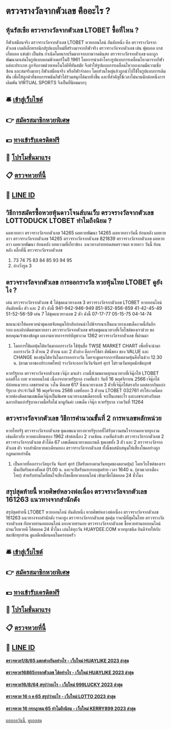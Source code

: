 # ตรวจรางวัลจากตัวเลข คืออะไร ?
## หุ้นรัสเซีย ตรวจรางวัลจากตัวเลข LTOBET ซื้อที่ไหน ?
กีฬาเสมือนจริง ตรวจรางวัลจากตัวเลข LTOBET หวยออนไลน์ อันดับหนึ่ง คือ ตรวจรางวัลจากตัวเลข เกมอิเล็กทรอนิกส์รูปแบบใหม่ที่สร้างมาจากกีฬาจริง ตรวจรางวัลจากตัวเลข เช่น ฟุตบอล บาสเก็ตบอล แข่งม้า เป็นต้น กำเนิดโดยแรกเริ่มมากจากภาพวาดดินสอ ตรวจรางวัลจากตัวเลข และถูกพัฒนามาเล่นในรูปแบบคอมพิวเตอร์ในปี 1961 โดยการนำเค้าโครงรูปแบบการเคลื่อนไหวมาจากกีฬาแต่ละประเภท ถูกจับภาพด้วยเทคโนโลยีที่ทันสมัย จึงทำให้รูปแบบการเคลื่อนไหวกองเกมมีความซับซ้อน และสมจริงมากๆ กีฬาเสมือนจริง หรือกีฬาจำลอง โดยส่วนใหญ่แล้วถูกนำไปใช้ในรูปแบบการเดิมพัน เพื่อให้ลูกค้าที่ชอบการพนันกีฬาได้ร่วมสนุกได้มากยิ่งขึ้น และที่สำคัญใช้เวลาไม่นานนักต่อหนึ่งการเดิมพัน VIRTUAL SPORTS จึงเป็นที่นิยมมากๆ

## 🛎 [เข้าสู่เว็บไซต์](https://bit.ly/3BG5bNw)
## 👉 [สมัครสมาชิกหวยพิเศษ](https://bit.ly/3BG5bNw)
## 💵 [ทางเข้ารับเครดิตฟรี](https://bit.ly/3C3mvgS)
## 👑 [โปรโมชั่นมาแรง](https://bit.ly/3C3mvgS)
## 📋 [ตรวจหวยที่นี้](https://bit.ly/3C3mvgS)
## 📱 [LINE ID](https://bit.ly/3C3mvgS)

## วิธีการสมัครซื้อหวยหุ้นดาวโจนส์บนเว็บ ตรวจรางวัลจากตัวเลข LOTTODUCK LTOBET ทำไมถึงนิยม ?
ผลหวยลาว ตรวจรางวัลจากตัวเลข 14265 ผลหวยพัฒนา 14265 ผลหวยลาววันนี้ ย้อนหลัง
ผลหวยลาว ตรวจรางวัลจากตัวเลข 14265 ตรวจรางวัลจากตัวเลข 821839
 ตรวจรางวัลจากตัวเลข ผลหวยลาว ผลหวยพัฒนา ย้อนหลัง 
บทความที่เกี่ยวข้อง
 แนวทางถ่ายทอดสดตรวจผล หวยลาว วันนี้ ย้อนหลัง คลิ๊กที่นี่ ตรวจรางวัลจากตัวเลข  
1. 73 74 75 83 84 85 93 94 95
2. ล่างวิ่งรูด 3

## ตรวจรางวัลจากตัวเลข การออกรางวัล หวยหุ้นไทย LTOBET ดูยังไง ?
เด่น ตรวจรางวัลจากตัวเลข 4 ได้ชุดแนวทางเลข 3 ตรวจรางวัลจากตัวเลข LTOBET หวยออนไลน์ อันดับหนึ่ง ตัว และ 2 ตัว ดังนี้
941-942-946-949
851-852-856-859
41-42-45-49
51-52-56-59
เด่น 7 ได้ชุดแนวทางเลข 2 ตัว ดังนี้
07-17-77
05-15-75
04-14-74

ขอแนะนำให้คอหวยนำชุดเลขจับหมุนไปกลับก่อนนำไปพิจารณาเป็นแนวทางเลขเด็ดงวดนี้กันอีกรอบ และฝากติดตามหวยลาว ตรวจรางวัลจากตัวเลข พร้อมชุดแนวทางที่เว็บไซต์ของเราด้วย
ขอขอบคุณเจ้าของข้อมูล
ผลงานหวยอาจารย์บัญชางวด 1362 ตรวจรางวัลจากตัวเลข ที่ผ่านมา
1. โดยการใช้ผลหุ้นไต้หวันมาออกรางวัล ใช้หุ้นชื่อ TWSE MARKET CHART เพื่อที่จะนำมาออกรางวัล 3 ตัวบน 2 ตัวบน และ 2 ตัวล่าง คือการใช้ค่า ดัชนีของ ของ VALUE และ CHANGE ของหุ้นไต้หวันในการออกรางวัน โดยจะดูผลจากการปิดตลาดหุ้นคือในช่วง 12.30 น. (ตามเวลาของประเทศไทย) รางวัลจะออกวันวันจันทร์ ศุกร์ ไม่รวมวันหยุดนักขัตฤกษ์

หวยรัฐบาล ตรวจรางวัลจากตัวเลข เจ๊นุ๊ก มาแล้ว งวดนี้ห้ามพลาดทุกแนวทางที่เจ๊นุ๊กให้ LTOBET แอลทีโอ เบท หวยออนไลน์ เนื่องจากหวยรัฐบาล งวดที่แล้ว วันที่ 16 พฤศจิกายน 2566 เจ๊นุ๊กได้ปล่อยแนวทาง เลขสายด่วน วงใน คือเลข 617 ซึ่งแนวทางเลข 3 ตัวที่เจ๊นุ๊กให้ตรงกับ ผลสลากกินแบ่งรัฐบาล ประจำวันที่ 16 พฤศจิกายน 2566 เลขที่ออก 3 ตัวบน LTOBET 032761 ทำให้งวดนี้คอหวยต้องติดตามเลขเด็ดเจ๊นุ๊กเป็นพิเศษ แนวทางเลขเด็ดรอบนี้ จะเป็นเลขอะไร และเลขจะตรงกับผลฉลากกินแบ่งรัฐบาลงวดนี้หรือไม่ มาดูกันค่ะ
เลขเด็ด เจ๊นุ๊ก หวยรัฐบาล งวดวันที่ 11264

## ตรวจรางวัลจากตัวเลข วิธีการคำนวณขั้นที่ 2 การหาเลขหลักหน่วย
หวยไทยรัฐ ตรวจรางวัลจากตัวเลข ชุดเลขแนวทางหวยรัฐบาลที่ได้รับความสนใจจากคอหวยทุกงวด เช่นเดียวกับ หวยตะเคียนทอง 1962 เข้าต่อเนื่อง 2 งวดซ้อน งวดที่แล้วเข้า ตรวจรางวัลจากตัวเลข 2 ตรวจรางวัลจากตัวเลข ตัวโต๊ด 67 เลขเด็ดแนวทางผลงานดี ชุดเลขทั้ง 3 ตัว และ 2 ตรวจรางวัลจากตัวเลข ตัว จากสำนักหวยตะเคียนทอง ตรวจรางวัลจากตัวเลข ทั้งนี้ขอสนับสนุนให้เสี่ยงโชคอย่างถูกกฎหมายเท่านั้น
1. เป็นหวยที่ออกรางวัลทุกวัน จันทร์ ศุกร์ (ปิดรับแทงตามวันหยุดของตลาดหุ้น) โดยเว็บไซต์ของเรานั้นเปิดรับแทงตั้งแต่ 01.00 น. และจะปิดรับแทงรอบสุดท้าย เวลา 1640 น. (ตามเวลาเมืองไทย) สำหรับท่านใดที่สนใจเสี่ยงโชคซื้อหวยออนไลน์ เข้ามาซื้อได้ตลอด 24 ชั่วโมง

## สรุปสุดท้ายนี้ หวยศิษย์หลวงพ่อเนื่อง ตรวจรางวัลจากตัวเลข 161263 แนวทางจากสำนักดัง
สรุปสุดท้ายนี้ LTOBET หวยออนไลน์ อันดับหนึ่ง หวยศิษย์หลวงพ่อเนื่อง ตรวจรางวัลจากตัวเลข 161263 แนวทางจากสำนักดัง ราคาสูง ตรวจรางวัลจากตัวเลข สุดคุ้ม ราคาดีที่สุดในไทย ตรวจรางวัลจากตัวเลข กับหวยฮานอยออนไลน์ แทงหวยฮานอย ตรวจรางวัลจากตัวเลข ซื้อหวยฮานอยออนไลน์ ผ่านเว็บหวยดี ได้ตลอด 24 ชั่วโมง เล่นได้ทุกวัน HUAYDEE.COM หวยทุกชนิด ยินดีจ่ายให้กับสมาชิกทุกท่าน ดูแลดีเหมือนคนในครอบครัว

## 🛎 [เข้าสู่เว็บไซต์](https://bit.ly/3BG5bNw)
## 👉 [สมัครสมาชิกหวยพิเศษ](https://bit.ly/3BG5bNw)
## 💵 [ทางเข้ารับเครดิตฟรี](https://bit.ly/3C3mvgS)
## 👑 [โปรโมชั่นมาแรง](https://bit.ly/3C3mvgS)
## 📋 [ตรวจหวยที่นี้](https://bit.ly/3C3mvgS)
## 📱 [LINE ID](https://bit.ly/3C3mvgS)

#### [ตรวจหวย1/8/65 แตกต่างกันอย่างไร - เว็บใหม่ HUAYLIKE 2023 ล่าสุด](https://atom.io/themes/ตรวจหวย1865%20แตกต่างกันอย่างไร%20-%20เว็บใหม่%20huaylike%202023%20ล่าสุด)
#### [ตรวจหวย16865กรอกตัวเลข ได้อย่างไร - เว็บใหม่ HUAYLIKE 2023 ล่าสุด](https://atom.io/themes/ตรวจหวย16865กรอกตัวเลข%20ได้อย่างไร%20-%20เว็บใหม่%20huaylike%202023%20ล่าสุด)
#### [ตรวจหวย16/8/64 สรุปว่าอะไร - เว็บใหม่ 999LUCKY 2023 ล่าสุด](https://atom.io/themes/ตรวจหวย16864%20สรุปว่าอะไร%20-%20เว็บใหม่%20999lucky%202023%20ล่าสุด)
#### [ตรวจหวย 16 ก ค 65 สรุปว่าอะไร - เว็บใหม่ LOTTO 2023 ล่าสุด](https://atom.io/themes/ตรวจหวย%2016%20ก%20ค%2065%20สรุปว่าอะไร%20-%20เว็บใหม่%20lotto%202023%20ล่าสุด)
#### [ตรวจหวย 16 กรกฎาคม 65 ทำไมถึงนิยม - เว็บใหม่ KERRY899 2023 ล่าสุด](https://atom.io/themes/ตรวจหวย%2016%20กรกฎาคม%2065%20ทำไมถึงนิยม%20-%20เว็บใหม่%20kerry899%202023%20ล่าสุด)

[ผลบอลวันนี้](https://siamsport.tv "ผลบอลวันนี้"), [ดูบอลสด](https://siamsport.tv/ดูบอลสด "ดูบอลสด")